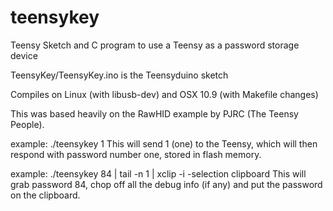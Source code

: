 teensykey
=========

Teensy Sketch and C program to use a Teensy as a password storage device

TeensyKey/TeensyKey.ino is the Teensyduino sketch

Compiles on Linux (with libusb-dev) and OSX 10.9 (with Makefile changes)

This was based heavily on the RawHID example by PJRC (The Teensy
People).

example: ./teensykey 1
This will send 1 (one) to the Teensy, which will then respond with
password number one, stored in flash memory.

example: ./teensykey 84 | tail -n 1 | xclip -i -selection clipboard
This will grab password 84, chop off all the debug info (if any)
and put the password on the clipboard.
